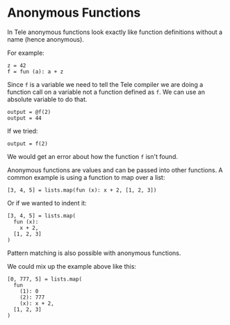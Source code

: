 # Anonymous Functions

In Tele anonymous functions look exactly like function definitions without a name (hence anonymous).

For example:

```
z = 42
f = fun (a): a + z
```

Since `f` is a variable we need to tell the Tele compiler we are doing a function call on a variable not a function defined as `f`.
We can use an absolute variable to do that.

```
output = @f(2)
output = 44
```

If we tried:
```
output = f(2)
```

We would get an error about how the function `f` isn't found.

Anonymous functions are values and can be passed into other functions. A common example is using a function to map over a list:

```
[3, 4, 5] = lists.map(fun (x): x + 2, [1, 2, 3])
```

Or if we wanted to indent it:

```
[3, 4, 5] = lists.map(
  fun (x):
    x + 2,
  [1, 2, 3]
)
```

Pattern matching is also possible with anonymous functions.

We could mix up the example above like this:

```
[0, 777, 5] = lists.map(
  fun
    (1): 0
    (2): 777
    (x): x + 2,
  [1, 2, 3]
)
```
